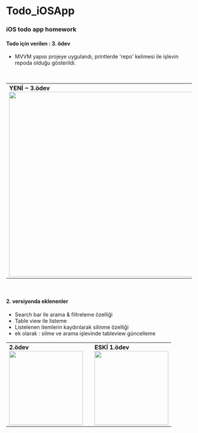 # Todo_iOSApp

<h3>iOS todo app homework</h3>

<h4>Todo için verilen : 3. ödev</h4>

* MVVM yapısı projeye uygulandı, printlerde 'repo' kelimesi ile işlevin repoda olduğu gösterildi.


<br>
<table>
<td>
  <b>YENİ ~ 3.ödev</b>
  <br>
  <img width="500" src="https://github.com/MuazzezA/Todo_iOSApp/assets/64336826/69bfb7ab-8bab-4d13-aa41-ca7f915bb1fc" />
</td>
</table>

<br>
<h4>2. versiyonda eklenenler</h4>

* Search bar ile arama & filtreleme özelliği
* Table view ile listeme
* Listelenen itemlerin kaydırılarak silinme özelliği
* ek olarak : silme ve arama işlevinde tableview güncelleme


<table>
   
  <tr>
    <td>
      <b>2.ödev</b>
      <br>
      <img width="200" src="https://github.com/MuazzezA/Todo_iOSApp/assets/64336826/2e0d0816-d536-416c-9079-67f5a315f768" />
    </td>
    <td></td>
    <td>
      <b>ESKİ 1.ödev</b>
      <br>
      <img width="200" src="https://github.com/MuazzezA/Todo_iOSApp/assets/64336826/e836e5fd-2a7f-4143-b587-7cd075244bce" />
    </td>
  </tr>
</table>
